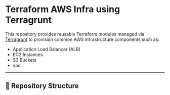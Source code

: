 # Terraform AWS Infra using Terragrunt

This repository provides reusable Terraform modules managed via [Terragrunt](https://terragrunt.gruntwork.io/) to provision common AWS infrastructure components such as:

- Application Load Balancer (ALB)
- EC2 Instances
- S3 Buckets
- vpc 

---

## 📁 Repository Structure

